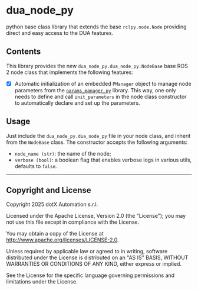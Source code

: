 # dua_node_py

python base class library that extends the base `rclpy.node.Node` providing direct and easy access to the DUA features.

## Contents

This library provides the new `dua_node_py.dua_node_py.NodeBase` base ROS 2 node class that implements the following features:

- [x] Automatic initialization of an embedded `PManager` object to manage node parameters from the [`params_manager_py`](https://github.com/dotX-Automation/params_manager_py/README.md) library. This way, one only needs to define and call `init_parameters` in the node class constructor to automatically declare and set up the parameters.

## Usage

Just include the `dua_node_py.dua_node_py` file in your node class, and inherit from the `NodeBase` class. The constructor accepts the following arguments:

- `node_name (str)`: the name of the node;
- `verbose (bool)`: a boolean flag that enables verbose logs in various utils, defaults to `false`.

---

## Copyright and License

Copyright 2025 dotX Automation s.r.l.

Licensed under the Apache License, Version 2.0 (the "License"); you may not use this file except in compliance with the License.

You may obtain a copy of the License at <http://www.apache.org/licenses/LICENSE-2.0>.

Unless required by applicable law or agreed to in writing, software distributed under the License is distributed on an "AS IS" BASIS, WITHOUT WARRANTIES OR CONDITIONS OF ANY KIND, either express or implied.

See the License for the specific language governing permissions and limitations under the License.
